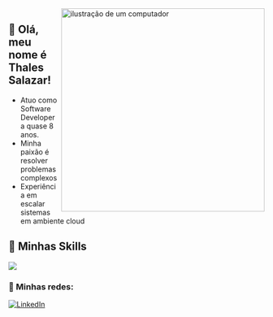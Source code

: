 <img src="https://raw.githubusercontent.com/MicaelliMedeiros/micaellimedeiros/master/image/computer-illustration.png" alt="ilustração de um computador" min-width="400px" max-width="400px" width="400px" align="right">

## 🖖 Olá, meu nome é <strong>Thales Salazar!</strong>
- Atuo como Software Developer a quase 8 anos.
- Minha paixão é resolver problemas complexos
- Experiência em escalar sistemas em ambiente cloud


## 🚀 Minhas Skills

<p align="left">
  <a href="https://skillicons.dev">
    <img src="https://skillicons.dev/icons?i=php,laravel,css,sass,vue,nodejs,ts,postgresql,mysql,mongodb,gcp,docker" />
  </a>
</p>


### 📱 Minhas redes:
<p align="left">
  <a href="https://www.linkedin.com/in/thalessalazarp/" title="LinkedIn">
  <img src="https://img.shields.io/badge/-Linkedin-0e76a8?style=flat-square&logo=Linkedin&logoColor=white&link=/" alt="LinkedIn"/></a>
</p>
